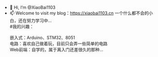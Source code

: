 - 👋 Hi, I’m @XiaoBai1103
- 📫 Welcome to visit my blog：https://xiaobai1103.cn
一个什么都不会的小白，还在努力学习中...<br>
#我的兴趣：<br>   
嵌入式：Arduino、STM32、8051<br>
电路：喜欢自己做着玩，目前只会弄一些简单的电路<br>
Web前端：自学的，属于离入门还差很久的那种...


<!---
XiaoBai1103/XiaoBai1103 is a ✨ special ✨ repository because its `README.md` (this file) appears on your GitHub profile.
You can click the Preview link to take a look at your changes.
--->
